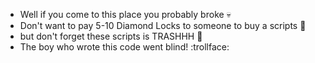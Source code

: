 - Well if you come to this place you probably broke    :skull:
- Don't want to pay 5-10 Diamond Locks to someone to buy a scripts  :clown_face:
- but don't forget these scripts is TRASHHH :shit:
- The boy who wrote this code went blind! :trollface:
